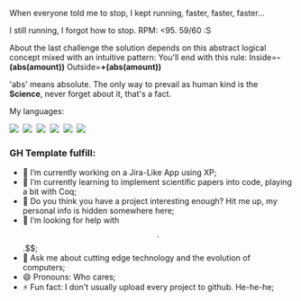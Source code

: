 When everyone told me to stop, I kept running, faster, faster, faster...


I still running, I forgot how to stop. 
RPM: <95. 59/60 :S
              
About the last challenge the solution depends on this abstract logical concept mixed with an intuitive pattern:
You'll end with this rule:
Inside=**-(abs(amount))**
Outside=**+(abs(amount))**

'abs' means absolute.
The only way to prevail as human kind is the **Science**, never forget about it, that's a fact.

My languages:
<p class="langs">
<img class="showkc lang" src="https://cdn.jsdelivr.net/npm/programming-languages-logos@0.0.3/src/go/go_64x64.png"></img>&nbsp;
<img class="showkc lang" src="https://cdn.jsdelivr.net/npm/programming-languages-logos@0.0.3/src/javascript/javascript_64x64.png"></img>&nbsp;
<img class="showkc lang" src="https://cdn.jsdelivr.net/npm/programming-languages-logos@0.0.3/src/python/python_64x64.png"></img>&nbsp;
<img class="showkc lang" src="https://cdn.jsdelivr.net/npm/programming-languages-logos@0.0.3/src/php/php_64x64.png"></img>&nbsp;
<img class="showkc lang" src="https://cdn.jsdelivr.net/npm/programming-languages-logos@0.0.3/src/typescript/typescript_64x64.png"></img>&nbsp;
<img class="showkc lang" src="https://cdn.jsdelivr.net/npm/programming-languages-logos@0.0.3/src/css/css_64x64.png"></img>
</p>

### GH Template fulfill:
- 🔭 I’m currently working on a Jira-Like App using XP;
- 🌱 I’m currently learning to implement scientific papers into code, playing a bit with Coq;
- 👯 Do you think you have a project interesting enough? Hit me up, my personal info is hidden somewhere here;
- 🤔 I’m looking for help with $$.$$$.$$$;
- 💬 Ask me about cutting edge technology and the evolution of computers;
- 😄 Pronouns: Who cares;
- ⚡ Fun fact: I don't usually upload every project to github. He-he-he;


